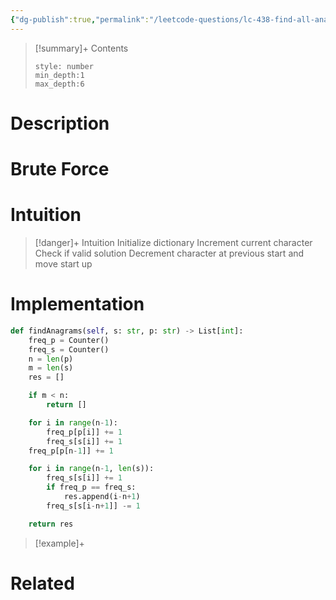 ```yaml
---
{"dg-publish":true,"permalink":"/leetcode-questions/lc-438-find-all-anagrams-in-a-string/","title":"LC 438. Find All Anagrams in a String","tags":["lc-medium","sliding-window"]}
---
```



>[!summary]+ Contents
>```toc
>style: number
>min_depth:1
>max_depth:6
>```

# Description

# Brute Force
# Intuition

>[!danger]+ Intuition
>Initialize dictionary
>Increment current character
>Check if valid solution
>Decrement character at previous start and move start up 

# Implementation
```python
def findAnagrams(self, s: str, p: str) -> List[int]:
	freq_p = Counter()
	freq_s = Counter()
	n = len(p)
	m = len(s)
	res = []

	if m < n:
		return []

	for i in range(n-1):
		freq_p[p[i]] += 1
		freq_s[s[i]] += 1
	freq_p[p[n-1]] += 1

	for i in range(n-1, len(s)):
		freq_s[s[i]] += 1
		if freq_p == freq_s:
			res.append(i-n+1)
		freq_s[s[i-n+1]] -= 1

	return res
```

>[!example]+ 


# Related

